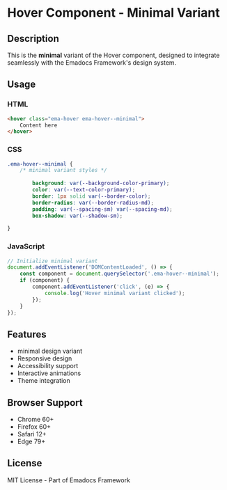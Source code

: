 # Hover Component - Minimal Variant

## Description
This is the **minimal** variant of the Hover component, designed to integrate seamlessly with the Emadocs Framework's design system.

## Usage

### HTML
```html
<hover class="ema-hover ema-hover--minimal">
    Content here
</hover>
```

### CSS
```css
.ema-hover--minimal {
    /* minimal variant styles */
    
        background: var(--background-color-primary);
        color: var(--text-color-primary);
        border: 1px solid var(--border-color);
        border-radius: var(--border-radius-md);
        padding: var(--spacing-sm) var(--spacing-md);
        box-shadow: var(--shadow-sm);
    
}
```

### JavaScript
```javascript
// Initialize minimal variant
document.addEventListener('DOMContentLoaded', () => {
    const component = document.querySelector('.ema-hover--minimal');
    if (component) {
        component.addEventListener('click', (e) => {
            console.log('Hover minimal variant clicked');
        });
    }
});
```

## Features
- minimal design variant
- Responsive design
- Accessibility support
- Interactive animations
- Theme integration

## Browser Support
- Chrome 60+
- Firefox 60+
- Safari 12+
- Edge 79+

## License
MIT License - Part of Emadocs Framework
